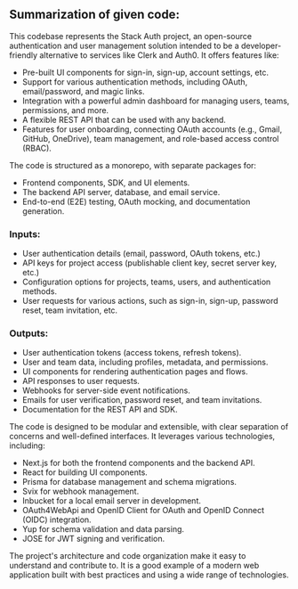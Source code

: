 ## Summarization of given code:  
This codebase represents the Stack Auth project, an open-source authentication and user management solution intended to be a developer-friendly alternative to services like Clerk and Auth0. It offers features like:  

- Pre-built UI components for sign-in, sign-up, account settings, etc. 
- Support for various authentication methods, including OAuth, email/password, and magic links. 
- Integration with a powerful admin dashboard for managing users, teams, permissions, and more. 
- A flexible REST API that can be used with any backend. 
- Features for user onboarding, connecting OAuth accounts (e.g., Gmail, GitHub, OneDrive), team management, and role-based access control (RBAC). 

The code is structured as a monorepo, with separate packages for: 

- Frontend components, SDK, and UI elements. 
- The backend API server, database, and email service. 
- End-to-end (E2E) testing, OAuth mocking, and documentation generation.  

### Inputs:  
- User authentication details (email, password, OAuth tokens, etc.)  
- API keys for project access (publishable client key, secret server key, etc.)  
- Configuration options for projects, teams, users, and authentication methods.  
- User requests for various actions, such as sign-in, sign-up, password reset, team invitation, etc.  

### Outputs:  
- User authentication tokens (access tokens, refresh tokens).  
- User and team data, including profiles, metadata, and permissions.  
- UI components for rendering authentication pages and flows.  
- API responses to user requests.  
- Webhooks for server-side event notifications.  
- Emails for user verification, password reset, and team invitations.  
- Documentation for the REST API and SDK.  

The code is designed to be modular and extensible, with clear separation of concerns and well-defined interfaces. It leverages various technologies, including:  

- Next.js for both the frontend components and the backend API.  
- React for building UI components.  
- Prisma for database management and schema migrations.  
- Svix for webhook management.  
- Inbucket for a local email server in development.  
- OAuth4WebApi and OpenID Client for OAuth and OpenID Connect (OIDC) integration.  
- Yup for schema validation and data parsing.  
- JOSE for JWT signing and verification. 

The project's architecture and code organization make it easy to understand and contribute to. It is a good example of a modern web application built with best practices and using a wide range of technologies.